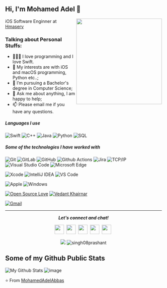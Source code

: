 
<h2> Hi, I'm Mohamed Adel 👋</h2>


<a href="https://samujjwaal.tech/"><img src="https://github.com/samujjwaal/samujjwaal/raw/master/etc/coffee.png" align="right" height="275" /></a>
<p>iOS Software Enginner at <a href="https://www.linkedin.com/company/hmaserv/">Hmaserv </a></br>
</p>

### Talking about Personal Stuffs:

- 👨🏽‍💻  I love programming and I love Swift.
- 🤔 My interests are with iOS and macOS programming, Python etc..;
- 💼 I’m pursuing a Bachelor's degree in Computer Science;
- 💬 Ask me about anything, I am happy to help;
- 📫 Please email me if you have any questions.


##### Languages I use
![Swift](https://img.shields.io/badge/Swift-FA7343?style=flat-square&logo=Swift&logoColor=white)
![C++](https://img.shields.io/badge/-C++-000000?style=flat&logo=c%2B%2B)
![Java](https://img.shields.io/badge/-Java-000000?style=flat&logo=java)
![Python](https://img.shields.io/badge/-Python-000000?style=flat&logo=python)
![SQL](https://img.shields.io/badge/-SQL-000000?style=flat&logo=postgresql)

##### Some of the technologies I have worked with


![Git](https://img.shields.io/badge/-Git-%23F05032?style=flat-square&logo=git&logoColor=%23ffffff)
![GitLab](https://img.shields.io/badge/-GitLab-FCA121?style=flat-square&logo=gitlab)
![GitHub](https://img.shields.io/badge/-GitHub-181717?style=flat-square&logo=github)
![Github Actions](http://img.shields.io/badge/-Github%20Actions-2088FF?style=flat-square&logo=github-actions&logoColor=ffffff)
![Jira](https://img.shields.io/badge/-Jira-222222?style=flat&logo=jira-software&logoColor=white&logoColor=0052CC)
![TCP/IP](https://img.shields.io/badge/-TCP/IP-222222?style=flat&logo=cisco&logoColor=white)
![Visual Studio Code](https://img.shields.io/badge/Visual_Studio_Code-007ACC?style=flat-square&logo=Visual-Studio-Code&logoColor=white)
![Microsoft Edge](https://img.shields.io/badge/Microsoft_Edge-0078D7?style=flat-square&logo=Microsoft-Edge&logoColor=white)

![Xcode](https://img.shields.io/badge/Xcode-1575F9?style=flat-square&logo=Xcode&logoColor=white)
![IntelliJ IDEA](http://img.shields.io/badge/-IntelliJ%20IDEA-000000?style=flat-square&logo=intellij-idea&logoColor=ffffff)
![VS Code](http://img.shields.io/badge/-VS%20Code-007ACC?style=flat-square&logo=visual-studio-code&logoColor=ffffff)

![Apple](https://img.shields.io/badge/iPhone_and_MacBook-999999?style=flat-square&logo=Apple&logoColor=white)
![Windows](http://img.shields.io/badge/-Windows-0078D6?style=flat-square&logo=windows&logoColor=ffffff)

[![Open Source Love](https://badges.frapsoft.com/os/v2/open-source.svg?v=103)](https://github.com/MohamedAdelAbbas)
[![Vedant Khairnar](https://cdn.rawgit.com/sindresorhus/awesome/d7305f38d29fed78fa85652e3a63e154dd8e8829/media/badge.svg)](http://MohamedAdelAbbas.ml/)


[![Gmail](https://img.shields.io/badge/-GMAIL-D14836?style=for-the-badge&logo=gmail&logoColor=white)](mailto:m.3del95@gmail.com)

<hr>
<p align="center">
  <i><b>Let's connect and chat!</b></i>
      
  <p align="center">
    <a href="https://twitter.com/Mohamed_3delll" alt="Twitter"><img src="https://github.com/aletisunil/aletisunil/blob/master/twitter.png" height="30" width="30"></a>&nbsp;
    <a href="https://www.linkedin.com/in/mohamedadelabbas/" alt="Linkedin"><img src="https://github.com/aletisunil/aletisunil/blob/master/linkedin.png" height="30" width="30"></a>&nbsp;
    <a href="https://www.instagram.com/mohamed.adel.sir" alt="Instagram"><img src="https://github.com/aletisunil/aletisunil/blob/master/instagram.png" height="30" width="30"></a>&nbsp;
     <a href="https://t.me/Mohamed_3delll" alt="Telegram"><img src="https://github.com/aletisunil/aletisunil/blob/master/telegram.png" height="30" width="30"></a>&nbsp;
    <a href="https://dev.to/mohamedadelabbas"><img src="https://d2fltix0v2e0sb.cloudfront.net/dev-badge.svg" height="30" width="30"></a>&nbsp;
    
  </p>
    <p align="center">

<img src="https://img.shields.io/badge/dynamic/json?color=brightgreen&label=followers&query=followers&url=https%3A%2F%2Fapi.github.com%2Fusers%2FMohamedAdelAbbas" />
<img src="https://komarev.com/ghpvc/?username=MohamedAdelAbbas" alt="singh08prashant" />

</p>
</p>


## Some of my Github Public Stats

![My Github Stats](https://github-readme-stats.vercel.app/api?username=MohamedAdelAbbas&bg_color=30,e96443,904e95&title_color=fff&text_color=fff)
![image](https://github.com/saadeghi/saadeghi/blob/master/dino.gif)

⭐️ From [MohamedAdelAbbas](https://github.com/MohamedAdelAbbas)
